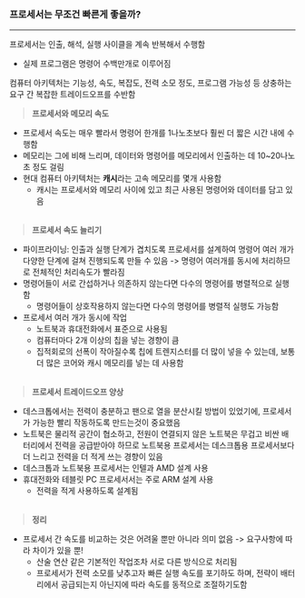 ### 프로세서는 무조건 빠른게 좋을까? 
---

프로세서는 인출, 해석, 실행 사이클을 계속 반복해서 수행함 
+ 실제 프로그램은 명령어 수백만개로 이루어짐 

컴퓨터 아키텍처는 기능성, 속도, 복잡도, 전력 소모 정도, 프로그램 가능성 등 상충하는 요구 간 복잡한 트레이드오프를 수반함 

>**프로세서와 메모리 속도**
+ 프로세서 속도는 매우 빨라서 명령어 한개를 1나노초보다 훨씬 더 짧은 시간 내에 수행함 
+ 메모리는 그에 비해 느리며, 데이터와 명령어를 메모리에서 인출하는 데 10~20나노초 정도 걸림 
+ 현대 컴퓨터 아키텍처는 **캐시**라는 고속 메모리를 몇개 사용함 
  + 캐시는 프로세서와 메모리 사이에 있고 최근 사용된 명령어와 데이터를 담고 있음<br><Br>

>**프로세서 속도 늘리기**
+ 파이프라이닝: 인출과 실행 단계가 겹치도록 프로세서를 설계하여 명령어 여러 개가 다양한 단계에 걸쳐 진행되도록 만들 수 있음 -> 명령어 여러개를 동시에 처리하므로 전체적인 처리속도가 빨라짐 
+ 명령어들이 서로 간섭하거나 의존하지 않는다면 다수의 명령어를 병렬적으로 실행함 
  + 명령어들이 상호작용하지 않는다면 다수의 명령어를 병렬적 실행도 가능함 
+ 프로세서 여러 개가 동시에 작업
  + 노트북과 휴대전화에서 표준으로 사용됨 
  + 컴퓨터마다 2개 이상의 칩을 넣는 경향이 큼 
  + 집적회로의 선폭이 작아질수록 칩에 트렌지스터를 더 많이 넣을 수 있는데, 보통 더 많은 코어와 캐시 메모리를 넣는 데 사용함<br><br>
  
>**프로세서 트레이드오프 양상**
+ 데스크톱에서는 전력이 충분하고 팬으로 열을 분산시킬 방법이 있었기에, 프로세서가 가능한 빨리 작동하도록 만드는것이 중요했음
+ 노트북은 물리적 공간이 협소하고, 전원이 연결되지 않은 노트북은 무겁고 비싼 배터리에서 전력을 공급받아야 하므로 노트북용 프로세서는 데스크톱용 프로세서보다 더 느리고 전력을 더 적게 쓰는 경향이 있음 
+ 데스크톱과 노트북용 프로세서는 인텔과 AMD 설계 사용 
+ 휴대전화와 테블릿 PC 프로세서서는 주로 ARM 설계 사용
  + 전력을 적게 사용하도록 설계됨 <br><br>

>**정리**
+ 프로세서 간 속도를 비교하는 것은 어려울 뿐만 아니라 의미 없음 -> 요구사항에 따라 차이가 있을 뿐! 
  + 산술 연산 같은 기본적인 작업조차 서로 다른 방식으로 처리됨 
  + 프로세서가 전력 소모를 낮추고자 빠른 실행 속도를 포기하도 하며, 전략이 배터리에서 공급되는지 아닌지에 따라 속도를 동적으로 조절하기도함 
